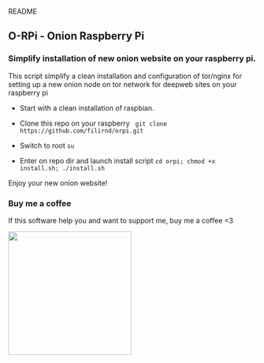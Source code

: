 README

## O-RPi - Onion Raspberry Pi
### Simplify installation of new onion website on your raspberry pi.

This script simplify a clean installation and configuration of tor/nginx for setting up a new onion node on tor network for deepweb sites on your raspberry pi

- Start with a clean installation of raspbian.

- Clone this repo on your raspberry
``` git clone https://github.com/filirnd/orpi.git```

- Switch to root
``` su ```

- Enter on repo dir and launch install script
``` cd orpi; chmod +x install.sh; ./install.sh ```

Enjoy your new onion website!


### Buy me a coffee
If this software help you and want to support me, buy me a coffee <3

[<img src="https://raw.githubusercontent.com/stefan-niedermann/paypal-donate-button/master/paypal-donate-button.png" width="250"/>](https://www.paypal.com/donate?business=7WJ563Y2436MA&currency_code=EUR)
